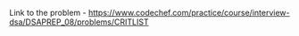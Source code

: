 Link to the problem - https://www.codechef.com/practice/course/interview-dsa/DSAPREP_08/problems/CRITLIST
